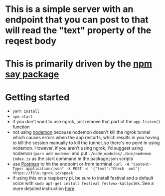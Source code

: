 # This is a simple server with an endpoint that you can post to that will read the "text" property of the reqest body

# This is primarily driven by the [npm say package](https://github.com/Marak/say.js/)

# Getting started
- `yarn install`
- `npm start`
- if you don't want to use ngrok, just remove that part of the `app.listen()` function
- not using [nodemon](https://github.com/remy/nodemon) because nodemon doesn't kill the ngrok tunnel which causes errors when the app restarts, which results in you having to kill the session manually to kill the tunnel, so there's no point in using nodemon.  However, if you aren't using ngrok, I'd suggest using nodemon (`yarn add nodemon` and put `./node_modules/./bin/nodemon index.js` as the start command in the package.json scripts
- use [Postman](https://www.getpostman.com/) to hit the endpoint or from terminal `curl -H "Content-Type: application/json" -X POST -d '{"text":"Check  out"}' https://filo.ngrok.io/speak`
- if using this on a raspberry pi, be sure to install festival and a default voice with `sudo apt-get install festival festvox-kallpc16k`.  See a more detailed instruction [here](https://learn.adafruit.com/speech-synthesis-on-the-raspberry-pi/introduction).
